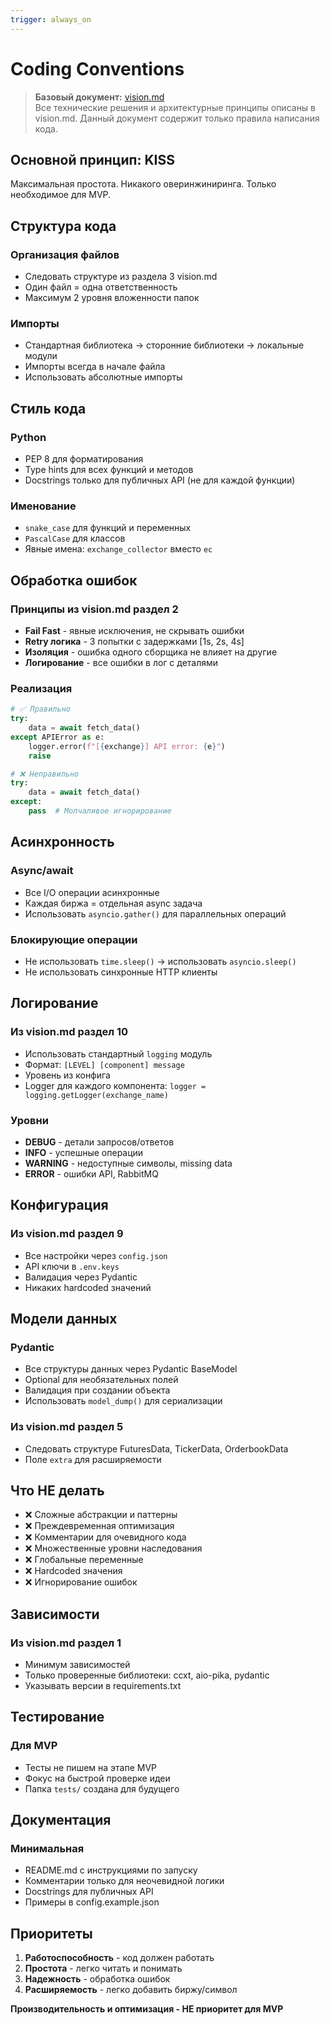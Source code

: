 ```yaml
---
trigger: always_on
---
```


# Coding Conventions

> **Базовый документ:** [vision.md](vision.md)  
> Все технические решения и архитектурные принципы описаны в vision.md. Данный документ содержит только правила написания кода.

## Основной принцип: KISS

Максимальная простота. Никакого оверинжиниринга. Только необходимое для MVP.

## Структура кода

### Организация файлов
- Следовать структуре из раздела 3 vision.md
- Один файл = одна ответственность
- Максимум 2 уровня вложенности папок

### Импорты
- Стандартная библиотека → сторонние библиотеки → локальные модули
- Импорты всегда в начале файла
- Использовать абсолютные импорты

## Стиль кода

### Python
- PEP 8 для форматирования
- Type hints для всех функций и методов
- Docstrings только для публичных API (не для каждой функции)

### Именование
- `snake_case` для функций и переменных
- `PascalCase` для классов
- Явные имена: `exchange_collector` вместо `ec`

## Обработка ошибок

### Принципы из vision.md раздел 2
- **Fail Fast** - явные исключения, не скрывать ошибки
- **Retry логика** - 3 попытки с задержками [1s, 2s, 4s]
- **Изоляция** - ошибка одного сборщика не влияет на другие
- **Логирование** - все ошибки в лог с деталями

### Реализация
```python
# ✅ Правильно
try:
    data = await fetch_data()
except APIError as e:
    logger.error(f"[{exchange}] API error: {e}")
    raise

# ❌ Неправильно
try:
    data = await fetch_data()
except:
    pass  # Молчаливое игнорирование
```

## Асинхронность

### Async/await
- Все I/O операции асинхронные
- Каждая биржа = отдельная async задача
- Использовать `asyncio.gather()` для параллельных операций

### Блокирующие операции
- Не использовать `time.sleep()` → использовать `asyncio.sleep()`
- Не использовать синхронные HTTP клиенты

## Логирование

### Из vision.md раздел 10
- Использовать стандартный `logging` модуль
- Формат: `[LEVEL] [component] message`
- Уровень из конфига
- Logger для каждого компонента: `logger = logging.getLogger(exchange_name)`

### Уровни
- **DEBUG** - детали запросов/ответов
- **INFO** - успешные операции
- **WARNING** - недоступные символы, missing data
- **ERROR** - ошибки API, RabbitMQ

## Конфигурация

### Из vision.md раздел 9
- Все настройки через `config.json`
- API ключи в `.env.keys`
- Валидация через Pydantic
- Никаких hardcoded значений

## Модели данных

### Pydantic
- Все структуры данных через Pydantic BaseModel
- Optional для необязательных полей
- Валидация при создании объекта
- Использовать `model_dump()` для сериализации

### Из vision.md раздел 5
- Следовать структуре FuturesData, TickerData, OrderbookData
- Поле `extra` для расширяемости

## Что НЕ делать

- ❌ Сложные абстракции и паттерны
- ❌ Преждевременная оптимизация
- ❌ Комментарии для очевидного кода
- ❌ Множественные уровни наследования
- ❌ Глобальные переменные
- ❌ Hardcoded значения
- ❌ Игнорирование ошибок

## Зависимости

### Из vision.md раздел 1
- Минимум зависимостей
- Только проверенные библиотеки: ccxt, aio-pika, pydantic
- Указывать версии в requirements.txt

## Тестирование

### Для MVP
- Тесты не пишем на этапе MVP
- Фокус на быстрой проверке идеи
- Папка `tests/` создана для будущего

## Документация

### Минимальная
- README.md с инструкциями по запуску
- Комментарии только для неочевидной логики
- Docstrings для публичных API
- Примеры в config.example.json

## Приоритеты

1. **Работоспособность** - код должен работать
2. **Простота** - легко читать и понимать
3. **Надежность** - обработка ошибок
4. **Расширяемость** - легко добавить биржу/символ

**Производительность и оптимизация - НЕ приоритет для MVP**

